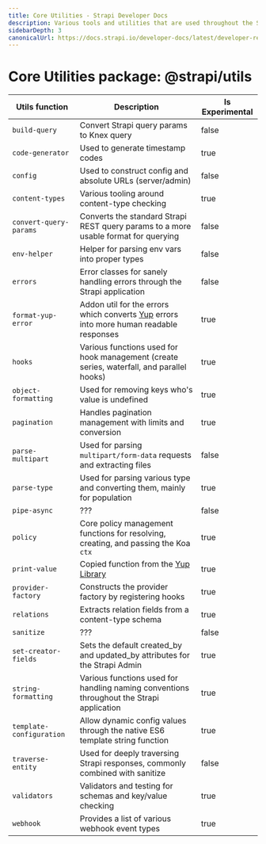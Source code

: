 ```yaml
---
title: Core Utilities - Strapi Developer Docs
description: Various tools and utilities that are used throughout the Strapi codebase and your project.
sidebarDepth: 3
canonicalUrl: https://docs.strapi.io/developer-docs/latest/developer-resources/utils/strapi-utils.md
---
```


# Core Utilities package: @strapi/utils

| Utils function | Description | Is Experimental |
| --- | --- | --- |
| `build-query` | Convert Strapi query params to Knex query | false |
| `code-generator` | Used to generate timestamp codes | true |
| `config` | Used to construct config and absolute URLs (server/admin) | false |
| `content-types` | Various tooling around content-type checking | true |
| `convert-query-params` | Converts the standard Strapi REST query params to a more usable format for querying | false |
| `env-helper` | Helper for parsing env vars into proper types | false |
| `errors` | Error classes for sanely handling errors through the Strapi application | false |
| `format-yup-error` | Addon util for the errors which converts [Yup](https://www.npmjs.com/package/yup) errors into more human readable responses | true |
| `hooks` | Various functions used for hook management (create series, waterfall, and parallel hooks) | true |
| `object-formatting` | Used for removing keys who's value is undefined | true |
| `pagination` | Handles pagination management with limits and conversion | true |
| `parse-multipart` | Used for parsing `multipart/form-data` requests and extracting files | false |
| `parse-type` | Used for parsing various type and converting them, mainly for population | true |
| `pipe-async` | ??? | false |
| `policy` | Core policy management functions for resolving, creating, and passing the Koa `ctx` | true |
| `print-value` | Copied function from the [Yup Library](https://github.com/jquense/yup/blob/2778b88bdacd5260d593c6468793da2e77daf21f/src/util/printValue.ts) | true |
| `provider-factory` | Constructs the provider factory by registering hooks | true |
| `relations` | Extracts relation fields from a content-type schema | true |
| `sanitize` | ??? | false |
| `set-creator-fields` | Sets the default created_by and updated_by attributes for the Strapi Admin | true |
| `string-formatting` | Various functions used for handling naming conventions throughout the Strapi application | true |
| `template-configuration` | Allow dynamic config values through the native ES6 template string function | true |
| `traverse-entity` | Used for deeply traversing Strapi responses, commonly combined with sanitize | false |
| `validators` | Validators and testing for schemas and key/value checking | true |
| `webhook` | Provides a list of various webhook event types | true |
